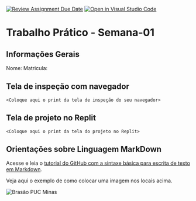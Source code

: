 [![Review Assignment Due Date](https://classroom.github.com/assets/deadline-readme-button-22041afd0340ce965d47ae6ef1cefeee28c7c493a6346c4f15d667ab976d596c.svg)](https://classroom.github.com/a/GUqGQUHW)
[![Open in Visual Studio Code](https://classroom.github.com/assets/open-in-vscode-2e0aaae1b6195c2367325f4f02e2d04e9abb55f0b24a779b69b11b9e10269abc.svg)](https://classroom.github.com/online_ide?assignment_repo_id=20065831&assignment_repo_type=AssignmentRepo)
# Trabalho Prático - Semana-01

## Informações Gerais

Nome:
Matricula:

## Tela de inspeção com navegador

`<Coloque aqui o print da tela de inspeção do seu navegador>`

## Tela de projeto no Replit

`<Coloque aqui o print da tela do projeto no Replit>`


## Orientações sobre Linguagem MarkDown

Acesse e leia o [tutorial do GitHub com a sintaxe básica para escrita de texto em Markdown](https://docs.github.com/pt/get-started/writing-on-github/getting-started-with-writing-and-formatting-on-github/basic-writing-and-formatting-syntax).

Veja aqui o exemplo de como colocar uma imagem nos locais acima. 

![Brasão PUC Minas](images/brasao_puc.png)
